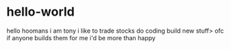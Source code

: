 # hello-world

hello hoomans i am tony i like to trade stocks do coding build new stuff>
ofc if anyone builds them for me i'd be more than happy

